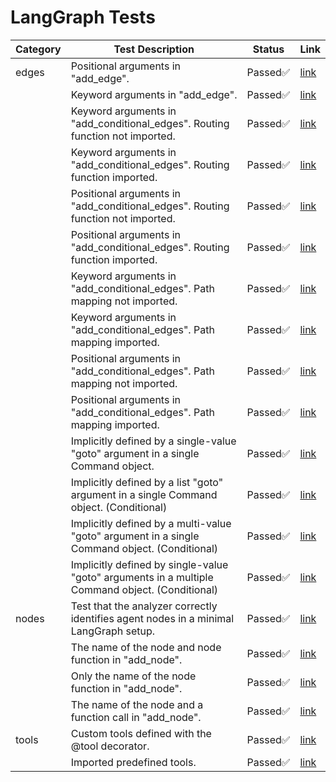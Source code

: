 # LangGraph Tests
| Category | Test Description | Status | Link |
|----------|------------------|--------|------|
| edges | Positional arguments in "add_edge". | Passed✅ | [link](tests/unit_tests/langgraph/edges/test_explicit_edges.py#L6) |
|  | Keyword arguments in "add_edge". | Passed✅ | [link](tests/unit_tests/langgraph/edges/test_explicit_edges.py#L49) |
|  | Keyword arguments in "add_conditional_edges". Routing function not imported. | Passed✅ | [link](tests/unit_tests/langgraph/edges/test_explicit_edges.py#L91) |
|  | Keyword arguments in "add_conditional_edges". Routing function imported. | Passed✅ | [link](tests/unit_tests/langgraph/edges/test_explicit_edges.py#L151) |
|  | Positional arguments in "add_conditional_edges". Routing function not imported. | Passed✅ | [link](tests/unit_tests/langgraph/edges/test_explicit_edges.py#L219) |
|  | Positional arguments in "add_conditional_edges". Routing function imported. | Passed✅ | [link](tests/unit_tests/langgraph/edges/test_explicit_edges.py#L279) |
|  | Keyword arguments in "add_conditional_edges". Path mapping not imported. | Passed✅ | [link](tests/unit_tests/langgraph/edges/test_explicit_edges.py#L347) |
|  | Keyword arguments in "add_conditional_edges". Path mapping imported. | Passed✅ | [link](tests/unit_tests/langgraph/edges/test_explicit_edges.py#L412) |
|  | Positional arguments in "add_conditional_edges". Path mapping not imported. | Passed✅ | [link](tests/unit_tests/langgraph/edges/test_explicit_edges.py#L484) |
|  | Positional arguments in "add_conditional_edges". Path mapping imported. | Passed✅ | [link](tests/unit_tests/langgraph/edges/test_explicit_edges.py#L549) |
|  | Implicitly defined by a single-value "goto" argument in a single Command object. | Passed✅ | [link](tests/unit_tests/langgraph/edges/test_implicit_edges.py#L6) |
|  | Implicitly defined by a list "goto" argument in a single Command object. (Conditional) | Passed✅ | [link](tests/unit_tests/langgraph/edges/test_implicit_edges.py#L51) |
|  | Implicitly defined by a multi-value "goto" argument in a single Command object. (Conditional) | Passed✅ | [link](tests/unit_tests/langgraph/edges/test_implicit_edges.py#L103) |
|  | Implicitly defined by single-value "goto" arguments in a multiple Command object. (Conditional) | Passed✅ | [link](tests/unit_tests/langgraph/edges/test_implicit_edges.py#L159) |
| nodes | Test that the analyzer correctly identifies agent nodes in a minimal LangGraph setup. | Passed✅ | [link](tests/unit_tests/langgraph/nodes/test_agents.py#L7) |
|  | The name of the node and node function in "add_node". | Passed✅ | [link](tests/unit_tests/langgraph/nodes/test_nodes.py#L6) |
|  | Only the name of the node function in "add_node". | Passed✅ | [link](tests/unit_tests/langgraph/nodes/test_nodes.py#L42) |
|  | The name of the node and a function call in "add_node". | Passed✅ | [link](tests/unit_tests/langgraph/nodes/test_nodes.py#L79) |
| tools | Custom tools defined with the @tool decorator. | Passed✅ | [link](tests/unit_tests/langgraph/tools/test_tools.py#L7) |
|  | Imported predefined tools. | Passed✅ | [link](tests/unit_tests/langgraph/tools/test_tools.py#L32) |
